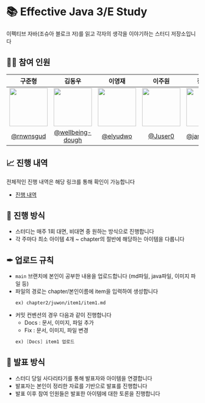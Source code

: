 # 📚 Effective Java 3/E Study
이펙티브 자바(조슈아 블로크 저)를 읽고 각자의 생각을 이야기하는 스터디 저장소입니다

## 👨‍💻 참여 인원
|구준형|김동우|이영재|이주원|장철희|
|:-:|:-:|:-:|:-:|:-:|
|<a href="https://github.com/rnwnsgud"><img src="https://avatars.githubusercontent.com/u/78197563?v=4" width=100></a>|<a href="https://github.com/wellbeing-dough"><img src="https://avatars.githubusercontent.com/u/102784323?v=4" width=100></a>|<a href="https://github.com/elyudwo"><img src="https://avatars.githubusercontent.com/u/97587573?v=4" width=100></a>|<a href="https://github.com/Juser0"><img src="https://avatars.githubusercontent.com/u/108407945?v=4" width=100></a>|<a href="https://github.com/jang-namu"><img src="https://avatars.githubusercontent.com/u/121238128?v=4" width=100></a>
|[@rnwnsgud](https://github.com/rnwnsgud)|[@wellbeing-dough](https://github.com/wellbeing-dough)|[@elyudwo](https://github.com/elyudwo)|[@Juser0](https://github.com/Juser0)|[@jang-namu](https://github.com/jang-namu)

## 📈 진행 내역
전체적인 진행 내역은 해당 링크를 통해 확인이 가능합니다
- [진행 내역](progress.md)

## 🔧 진행 방식
- 스터디는 매주 1회 대면, 비대면 중 원하는 방식으로 진행합니다
- 각 주마다 최소 아이템 4개 ~ chapter의 절반에 해당하는 아이템을 다룹니다

## ✒ 업로드 규칙
- `main` 브랜치에 본인이 공부한 내용을 업로드합니다 (md파일, java파일, 이미지 파일 등)
- 파일의 경로는 chapter/본인이름에 item을 입력하여 생성합니다
  ```
  ex) chapter2/juwon/item1/item1.md
  ```
- 커밋 컨벤션의 경우 다음과 같이 진행합니다
  - Docs : 문서, 이미지, 파일 추가
  - Fix : 문서, 이미지, 파일 변경
  ```java
  ex) [Docs] item1 업로드 
  ```
  
## 🙌 발표 방식
- 스터디 당일 사다리타기를 통해 발표자와 아이템을 연결합니다
- 발표자는 본인이 정리한 자료를 기반으로 발표를 진행합니다
- 발표 이후 참여 인원들은 발표한 아이템에 대한 토론을 진행합니다

